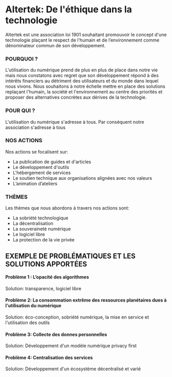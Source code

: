 # Altertek: De l'éthique dans la technologie

Altertek est une association loi 1901 souhaitant promouvoir le concept d'une technologie plaçant le respect de l'humain et de l’environnement comme dénominateur commun de son développement.

### POURQUOI ?

L'utilisation du numérique prend de plus en plus de place dans notre vie mais nous constatons avec regret que son développement répond à des intérêts financiers au détriment des utilisateurs et du monde dans lequel nous vivons.
Nous souhaitons à notre échelle mettre en place des solutions replaçant l'humain, la société et l'environnement au centre des priorités et proposer des alternatives concrètes aux dérives de la technologie.

### POUR QUI ?

 L'utilisation du numérique s'adresse à tous. Par conséquent notre association s'adresse à tous

### NOS ACTIONS

Nos actions se focalisent sur:
- La publication de guides et d'articles
- Le développement d'outils
- L'hébergement de services
- Le soutien technique aux organisations alignées avec nos valeurs
- L’animation d’ateliers

### THÈMES

Les thèmes que nous abordons à travers nos actions sont:
- La sobriété technologique
- La décentralisation
- La souveraineté numérique
- Le logiciel libre
- La protection de la vie privée

## EXEMPLE DE PROBLÉMATIQUES ET LES SOLUTIONS APPORTÉES

#### Problème 1 : L’opacité des algorithmes
Solution: transparence, logiciel libre

#### Problème 2: La consommation extrême des ressources planétaires dues à l'utilisation du numérique
Solution: éco-conception, sobriété numérique, la mise en service et l'utilisation des outils

#### Problème 3: Collecte des donnes personnelles
Solution: Développement d'un modèle numérique privacy first

#### Problème 4: Centralisation des services
Solution: Développement d'un écosystème décentralisé et varié
